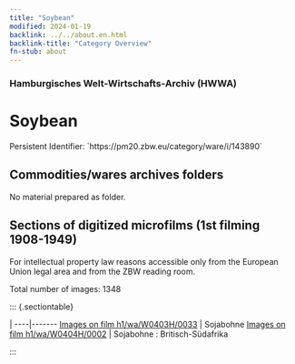 ```yaml
---
title: "Soybean"
modified: 2024-01-19
backlink: ../../about.en.html
backlink-title: "Category Overview"
fn-stub: about
---
```


### Hamburgisches Welt-Wirtschafts-Archiv (HWWA)

# Soybean

<div class="hint">Persistent Identifier: `https://pm20.zbw.eu/category/ware/i/143890`</div>







## Commodities/wares archives folders





No material prepared as folder.



<a id="filmsections" />

## Sections of digitized microfilms (1st filming 1908-1949)

<p>For intellectual property law reasons accessible only from the European Union legal area and from the ZBW reading room.</p>



<p>Total number of images: 1348</p>




::: {.sectiontable}

 | 
----|-------
<a class="btn" href="https://pm20.zbw.eu/film/h1/wa/W0403H/0033" rel="nofollow">Images on film h1/wa/W0403H/0033</a> | Sojabohne
<a class="btn" href="https://pm20.zbw.eu/film/h1/wa/W0404H/0002" rel="nofollow">Images on film h1/wa/W0404H/0002</a> | Sojabohne : Britisch-Südafrika


:::
















